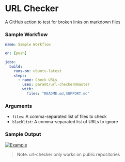 # URL Checker
A GitHub action to test for broken links on markdown files

### Sample Workflow
```yml
name: Sample Workflow

on: [push]

jobs:
  build:
    runs-on: ubuntu-latest
    steps:
      - name: Check URLs
        uses: paramt/url-checker@master
        with:
          files: "README.md,SUPPORT.md"
```

### Arguments
 - `files`: A comma-separated list of files to check
 - `blacklist`: A comma-separated list of URLs to ignore

### Sample Output
[![Example](https://i.imgur.com/35zldHS.png)](https://github.com/paramt/url-checker/commit/093ef6cb5f7e9eff8300887f07eb0c3a55f4aa82/checks)

> Note: url-checker only works on public repositories
